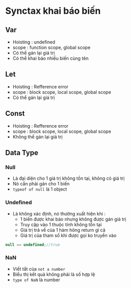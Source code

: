# Synctax khai báo biến
## Var
- Hoisting : undefined
- scope : function scope, global scope
- Có thể gán lại giá trị
- Có thể khai báo nhiều biến cùng tên
## Let 
- Hoisting : Refference error
- scope : block scope, local scope, global scope
- Có thể gán lại giá trị
## Const
- Hoisting : Refference error
- scope : block scope, local scope, global scope
- Không thể gán lại giá trị
## Data Type
### Null
- Là đại diện cho 1 giá trị không tồn tại, không có giá trị
- Nó cần phải gán cho 1 biến
- `typeof of null` là 1 object
### Undefined
- Là không xác định, nó thường xuất hiện khi :
  + 1 biến được khai báo nhưng không được gán giá trị
  + Truy cập vào 1 thuộc tính không tồn tại
  + Giá trị trả về của 1 hàm hông return gì cả
  + Giá trị của tham số khi được gọi ko truyền vào

```js
null == undefined;//true
```
### NaN
- Viết tắt của `not a number`
- Biểu thị kết quả không phải là số hợp lệ
- `type of NaN` là number
